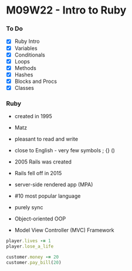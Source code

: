 # M09W22 - Intro to Ruby

### To Do
* [x] Ruby Intro
* [x] Variables
* [x] Conditionals
* [x] Loops
* [x] Methods
* [x] Hashes
* [x] Blocks and Procs
* [x] Classes

### Ruby
* created in 1995
* Matz
* pleasant to read and write
* close to English - very few symbols ; {} ()
* 2005 Rails was created
* Rails fell off in 2015
* server-side rendered app (MPA)
* #10 most popular language
* purely sync

* Object-oriented OOP
* Model View Controller (MVC) Framework




```rb
player.lives -= 1
player.lose_a_life

customer.money -= 20
customer.pay_bill(20)
```



















